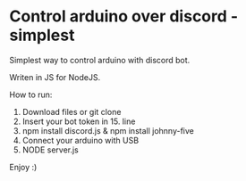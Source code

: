 # Control arduino over discord - simplest
Simplest way to control arduino with discord bot.

Writen in JS for NodeJS.

How to run:
1. Download files or git clone
2. Insert your bot token in 15. line
3. npm install discord.js & npm install johnny-five
4. Connect your arduino with USB
5. NODE server.js

Enjoy :)

